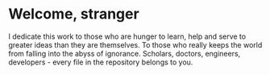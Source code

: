 # Welcome, stranger

I dedicate this work to those who are hunger to learn, help and serve to greater ideas than they are themselves. 
To those who really keeps the world from falling into the abyss of ignorance. 
Scholars, doctors, engineers, developers - every file in the repository belongs to you. 
